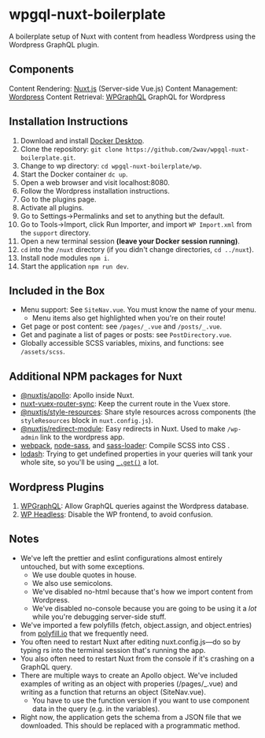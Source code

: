 # wpgql-nuxt-boilerplate
A boilerplate setup of Nuxt with content from headless Wordpress using the Wordpress GraphQL plugin.

## Components
Content Rendering: [Nuxt.js](https://nuxtjs.org/) (Server-side Vue.js)
Content Management: [Wordpress](https://wordpress.com/)
Content Retrieval: [WPGraphQL](https://github.com/wp-graphql/wp-graphql) GraphQL for Wordpress

## Installation Instructions
1. Download and install [Docker Desktop](https://www.docker.com/products/docker-desktop).
1. Clone the repository: `git clone https://github.com/2wav/wpgql-nuxt-boilerplate.git`.
1. Change to wp directory: `cd wpgql-nuxt-boilerplate/wp`.
1. Start the Docker container `dc up`.
1. Open a web browser and visit localhost:8080.
1. Follow the Wordpress installation instructions.
1. Go to the plugins page.
1. Activate all plugins.
1. Go to Settings->Permalinks and set to anything but the default.
1. Go to Tools->Import, click Run Importer, and import `WP Import.xml` from the `support` directory.
1. Open a new terminal session **(leave your Docker session running)**.
1. `cd` into the `/nuxt` directory (if you didn't change directories, `cd ../nuxt`).
1. Install node modules `npm i`.
1. Start the application `npm run dev`.

## Included in the Box
* Menu support: See `SiteNav.vue`. You must know the name of your menu.
    * Menu items also get highlighted when you're on their route!
* Get page or post content: see `/pages/_.vue` and `/posts/_.vue`.
* Get and paginate a list of pages or posts: see `PostDirectory.vue`.
* Globally accessible SCSS variables, mixins, and functions: see `/assets/scss`.

## Additional NPM packages for Nuxt
* [@nuxtjs/apollo](https://www.npmjs.com/package/@nuxtjs/apollo): Apollo inside Nuxt.
* [nuxt-vuex-router-sync](https://www.npmjs.com/package/nuxt-vuex-router-sync): Keep the current route in the Vuex store.
* [@nuxtjs/style-resources](https://www.npmjs.com/package/@nuxtjs/style-resources): Share style resources across components (the `styleResources` block in `nuxt.config.js`).
* [@nuxtjs/redirect-module](https://www.npmjs.com/package/@nuxtjs/redirect-module): Easy redirects in Nuxt. Used to make `/wp-admin` link to the wordpress app.
* [webpack](https://www.npmjs.com/package/webpack), [node-sass](https://github.com/sass/node-sass), and [sass-loader](https://www.npmjs.com/package/sass-loader): Compile SCSS into CSS .
* [lodash](https://lodash.com/): Trying to get undefined properties in your queries will tank your whole site, so you'll be using [`_.get()`](https://lodash.com/docs/4.17.11#get) a lot.

## Wordpress Plugins
1. [WPGraphQL](https://github.com/wp-graphql/wp-graphql): Allow GraphQL queries against the Wordpress database.
1. [WP Headless](https://wordpress.org/plugins/wp-headless/): Disable the WP frontend, to avoid confusion.

## Notes
* We've left the prettier and eslint configurations almost entirely untouched, but with some exceptions.
    * We use double quotes in house.
    * We also use semicolons.
    * We've disabled no-html because that's how we import content from Wordpress.
    * We've disabled no-console because you are going to be using it a *lot* while you're debugging server-side stuff.
* We've imported a few polyfills (fetch, object.assign, and object.entries) from [polyfill.io](https://polyfill.io/) that we frequently need.
* You often need to restart Nuxt after editing nuxt.config.js—do so by typing rs into the terminal session that's running the app.
* You also often need to restart Nuxt from the console if it's crashing on a GraphQL query.
* There are multiple ways to create an Apollo object. We've included examples of writing as an object with properies (/pages/_.vue) and writing as a function that returns an object (SiteNav.vue).
    * You have to use the function version if you want to use component data in the query (e.g. in the variables).
* Right now, the application gets the schema from a JSON file that we downloaded. This should be replaced with a programmatic method.